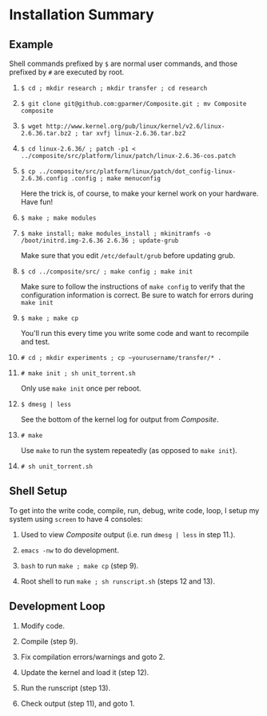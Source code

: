 Installation Summary
====================

Example
-------

Shell commands prefixed by `$` are normal user commands, and those prefixed by `#` are executed by root.

1. `$ cd ; mkdir research ; mkdir transfer ; cd research`

2. `$ git clone git@github.com:gparmer/Composite.git ; mv Composite composite`

3. `$ wget http://www.kernel.org/pub/linux/kernel/v2.6/linux-2.6.36.tar.bz2 ; tar xvfj linux-2.6.36.tar.bz2`

4. `$ cd linux-2.6.36/ ; patch -p1 < ../composite/src/platform/linux/patch/linux-2.6.36-cos.patch`

5. `$ cp ../composite/src/platform/linux/patch/dot_config-linux-2.6.36.config .config ; make menuconfig`

   Here the trick is, of course, to make your kernel work on your hardware.  Have fun!
   
6. `$ make ; make modules`

7. `$ make install; make modules_install ; mkinitramfs -o /boot/initrd.img-2.6.36 2.6.36 ; update-grub` 

   Make sure that you edit `/etc/default/grub` before updating grub.

8. `$ cd ../composite/src/ ; make config ; make init` 

   Make sure to follow the instructions of `make config` to verify
   that the configuration information is correct.  Be sure to watch
   for errors during `make init`

9. `$ make ; make cp`

   You'll run this every time you write some code and want to recompile and test.

9. `# cd ; mkdir experiments ; cp ~yourusername/transfer/* .`

10. `# make init ; sh unit_torrent.sh`

    Only use `make init` once per reboot.

11. `$ dmesg | less`

    See the bottom of the kernel log for output from *Composite*.

12. `# make`

    Use `make` to run the system repeatedly (as opposed to `make init`).

13. `# sh unit_torrent.sh`

Shell Setup
-----------

To get into the write code, compile, run, debug, write code, loop, I
setup my system using `screen` to have 4 consoles:

1. Used to view *Composite* output (i.e. run `dmesg | less` in step 11.).

2. `emacs -nw` to do development.

3. `bash` to run `make ; make cp` (step 9).

4. Root shell to run `make ; sh runscript.sh` (steps 12 and 13).

Development Loop
----------------

1. Modify code.

2. Compile (step 9).

3. Fix compilation errors/warnings and goto 2.

4. Update the kernel and load it (step 12).

5. Run the runscript (step 13).

6. Check output (step 11), and goto 1.

